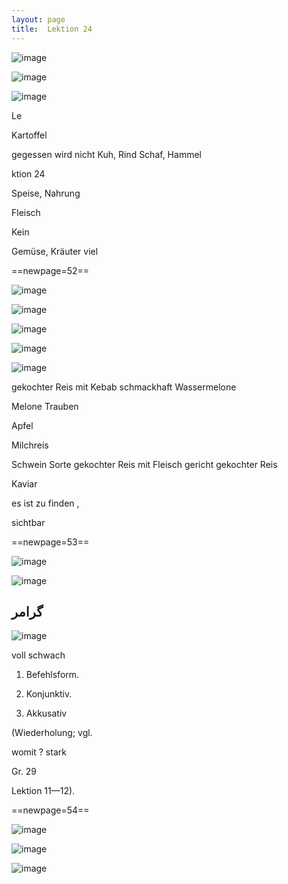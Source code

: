 ```yaml
---
layout: page
title:  Lektion 24
---
```



![image](/assets/s/054.png-03.png)

![image](/assets/s/2col/054.png-07_1L.png)

![image](/assets/s/2col/054.png-07_2R.png)

Le

Kartoffel

gegessen wird nicht Kuh, Rind Schaf, Hammel



ktion 24

Speise, Nahrung

Fleisch

Kein

Gemüse, Kräuter viel



==newpage=52==

![image](/assets/s/2col/055.png-02_1L.png)

![image](/assets/s/2col/055.png-02_2R.png)

![image](/assets/s/055.png-03.png)

![image](/assets/s/2col/055.png-04_1L.png)

![image](/assets/s/2col/055.png-04_2R.png)

gekochter Reis mit Kebab schmackhaft Wassermelone

Melone Trauben

Apfel

Milchreis



Schwein Sorte gekochter Reis mit Fleisch gericht gekochter Reis

Kaviar

es ist zu finden ,

sichtbar



==newpage=53==

![image](/assets/s/2col/056.png-02_1L.png)

![image](/assets/s/2col/056.png-02_2R.png)

## گرامر

![image](/assets/s/056.png-04.png)

voll schwach

1. Befehlsform.

2. Konjunktiv.

3. Akkusativ

(Wiederholung; vgl.



womit ? stark

Gr. 29

Lektion 11—12).



==newpage=54==

![image](/assets/s/057.png-02.png)

![image](/assets/s/2col/057.png-03_1L.png)

![image](/assets/s/2col/057.png-03_2R.png)

